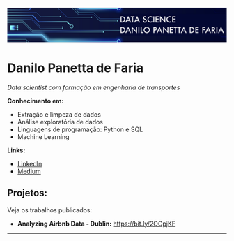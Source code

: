 <p align="center">
  <img src="banner.png" >
</p>

# Danilo Panetta de Faria
*Data scientist com formação em engenharia de transportes*


**Conhecimento em:** 
* Extração e limpeza de dados
* Análise exploratória de dados
* Linguagens de programação: Python e SQL
* Machine Learning


**Links:**
* [LinkedIn](https://www.linkedin.com/in/danilo-panetta-de-faria)
* [Medium](https://medium.com/@danpfaria)


## Projetos:
Veja os trabalhos publicados:

* **Analyzing Airbnb Data - Dublin:** https://bit.ly/2OGpjKF

---


